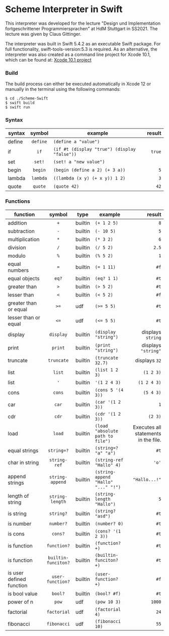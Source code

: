 # Scheme Interpreter in Swift
This interpreter was developed for the lecture "Design und Implementation fortgeschrittener Programmiersprachen" at HdM Stuttgart in SS2021.
The lecture was given by Claus Gittinger. 

The interpreter was built in Swift 5.4.2 as an executable Swift package. For full functionality, swift-tools-version:5.3 is required. As an alternative, the interpreter was also created as a command line project for Xcode 10.1, which can be found at: [Xcode 10.1 project](https://github.com/niklasschildhauer/Scheme-Swift-Xcode10.1/tree/main/Scheme-Swift-Xcode10.1)   

### Build
The build process can either be executed automatically in Xcode 12 or manually in the terminal using the following commands:

```
$ cd ./Scheme-Swift
$ swift build
$ swift run
```

### Syntax
| syntax                   |       symbol       | example                              |                                                    result |
|--------------------------|:------------------:|--------------------------------------|----------------------------------------------------------:|
| define                   |         `define`   | `(define a "value")`                 |                                                      ` `  |
| if                       |         `if`       | `(if #t (display "true") (display "false"))`   |                                          `true` |
| set                      |         `set!`     | `(set! a "new value")`               |                                                      ` `  |
| begin                    |         `begin`    | `(begin (define a 2) (+ 3 a))`       |                                                       `5` |
| lambda                   |         `lambda`   | `((lambda (x y) (+ x y)) 1 2)`       |                                                       `3` |
| quote                    |         `quote`    | `(quote 42)`                            |                                                   `42` |



### Functions

| function                 |       symbol       | type    | example                              |                                                    result |
|--------------------------|:------------------:|---------|--------------------------------------|----------------------------------------------------------:|
| addition                 |         `+`        | builtin | `(+ 1 2 5)`                          |                                                       `8` |
| subtraction              |         `-`        | builtin | `(- 10 5)`                           |                                                       `5` |
| multiplication           |         `*`        | builtin | `(* 3 2)`                            |                                                       `6` |
| division                 |         `/`        | builtin | `(/ 5 2)`                            |                                                     `2.5` |
| modulo                   |         `%`        | builtin | `(% 5 2)`                            |                                                       `1` |
| equal numbers            |         `=`        | builtin | `(= 1 11)`                           |                                                      `#f` |
| equal objects            |        `eq?`       | builtin | `(eq? 1 1)`                          |                                                      `#t` |
| greater than             |         `>`        | builtin | `(> 5 2)`                            |                                                      `#t` |
| lesser than              |         `<`        | builtin | `(< 5 2)`                            |                                                      `#f` |
| greater than or equal    |        `>=`        | udf     | `(>= 5 5)`                           |                                                      `#t` |
| lesser than or equal     |        `<=`        | udf     | `(<= 5 5)`                           |                                                      `#t` |
| display                  |      `display`     | builtin | `(display "string")`                 |                                        displays `string`  |
| print                    |      `print`       | builtin | `(print "string")`                   |                                        displays `"string"`|
| truncate                 |      `truncate`    | builtin | `(truncate 32.7)`                    |                                        displays `32`      |
| list                     |       `list`       | builtin | `(list 1 2 3)`                       |                                                 `(1 2 3)` |
| list                     |       `'`          | builtin | `'(1 2 4 3)`                         |                                               `(1 2 4 3)` |
| cons                     |       `cons`       | builtin | `(cons 5 '(4 3))`                    |                                                 `(5 4 3)` |
| car                      |        `car`       | builtin | `(car '(1 2 3))`                     |                                                       `1` |
| cdr                      |        `cdr`       | builtin | `(cdr '(1 2 3))`                     |                                                   `(2 3)` |
| load                     |       `load`       | builtin | `(load "absolute path to file") `    |                   Executes all statements in the file.    |
| equal strings            |   `string=?`       | builtin | `(string=? "a" "a")`                 |                                                      `#t` |
| char in string           |   `string-ref`     | builtin | `(string-ref "Hallo" 4)`             |                                                     `'o'` |
| append strings           |   `string-append`  | builtin | `(string-append "Hallo" "..." "!")`  |                                             `"Hallo...!"` |
| length of string         |   `string-length`  | builtin | `(string-length "Hallo")`            |                                                       `5` |
| is string                |      `string?`     | builtin | `(string? "asd")`                    |                                                      `#t` |
| is number                |      `number?`     | builtin | `(number? 0)`                        |                                                      `#t` |
| is cons                  |       `cons?`      | builtin | `(cons? '(1 2 3))`                   |                                                      `#t` |
| is function              |     `function?`    | builtin | `(function? +)`                      |                                                      `#t` |
| is function              |`builtin-funciton?` | builtin | `(builtin-funciton? +)`              |                                                      `#t` |
| is user defined function |  `user-function?`  | builtin | `(user-function? +)`                 |                                                      `#f` |
| is bool value            |       `bool?`      | builtin | `(bool? #f)`                         |                                                      `#t` |
| power of n               | `pow`              | udf     | `(pow 10 3)`                         | `1000`                                                    |
| factorial                |     `factorial`    | udf     | `(factorial 4)`                      |                                                      `24` |
| fibonacci                |        `fibonacci` | udf     | `(fibonacci 10)`                     |                                                      `55` |



